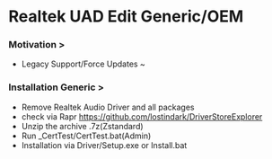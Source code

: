 # Realtek UAD Edit Generic/OEM
### Motivation >
- Legacy Support/Force Updates ~
### Installation Generic >
- Remove Realtek Audio Driver and all packages
- check via Rapr https://github.com/lostindark/DriverStoreExplorer
- Unzip the archive .7z(Zstandard)
- Run _CertTest/CertTest.bat(Admin)
- Installation via Driver/Setup.exe or Install.bat
